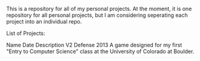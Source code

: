 This is a repository for all of my personal projects. 
At the moment, it is one repository for all personal projects, but I am considering seperating each project into an individual repo.

List of Projects:


Name            Date              Description
V2 Defense      2013     A game designed for my first "Entry to Computer Science" class at the University of Colorado at Boulder.
